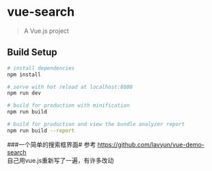 # vue-search

> A Vue.js project

## Build Setup

``` bash
# install dependencies
npm install

# serve with hot reload at localhost:8080
npm run dev

# build for production with minification
npm run build

# build for production and view the bundle analyzer report
npm run build --report
```
###一个简单的搜索框界面#
参考 https://github.com/lavyun/vue-demo-search  
自己用vue.js重新写了一遍，有许多改动
